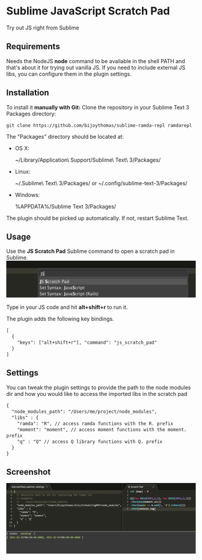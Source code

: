 Sublime JavaScript Scratch Pad
=========================
Try out JS right from Sublime

## Requirements

Needs the NodeJS **node** command to be available in the shell PATH and that's about it
for trying out vanilla JS. If you need to include external JS libs, you can configure them
in the plugin settings.

## Installation

To install it **manually with Git:** Clone the repository in your Sublime Text 3 Packages directory:

    git clone https://github.com/bijoythomas/sublime-ramda-repl ramdarepl


The "Packages" directory should be located at:

* OS X:

    ~/Library/Application\ Support/Sublime\ Text\ 3/Packages/

* Linux:

    ~/.Sublime\ Text\ 3/Packages/
    or
    ~/.config/sublime-text-3/Packages/

* Windows:

    %APPDATA%/Sublime Text 3/Packages/


The plugin should be picked up automatically. If not, restart Sublime Text.

## Usage

Use the **JS Scratch Pad** Sublime command to open a scratch pad in Sublime.
![Screenshot](https://github.com/bijoythomas/sublime-jsscratchpad/raw/master/plugin_command.png)


Type in your JS code and hit **alt+shift+r** to run it.

The plugin adds the following key bindings.

```
[
  {
    "keys": ["alt+shift+r"], "command": "js_scratch_pad"
  }
]
```

## Settings

You can tweak the plugin settings to provide the path to the node modules dir and
how you would like to access the imported libs in the scratch pad

```
{
  "node_modules_path": "/Users/me/project/node_modules",
  "libs" : {
    "ramda": "R", // access ramda functions with the R. prefix
    "moment": "moment", // access moment functions with the moment. prefix
    "q" : "Q" // access Q library functions with Q. prefix
  }
}
```

## Screenshot

![Screenshot](https://github.com/bijoythomas/sublime-jsscratchpad/raw/master/screenshot.png)



